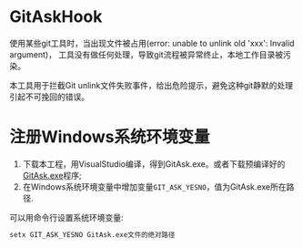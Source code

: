 # GitAskHook
使用某些git工具时，当出现文件被占用(error: unable to unlink old 'xxx': Invalid argument)，
工具没有做任何处理，导致git流程被异常终止，本地工作目录被污染。

本工具用于拦截Git unlink文件失败事件，给出危险提示，避免这种git静默的处理引起不可挽回的错误。

# 注册Windows系统环境变量
1. 下载本工程，用VisualStudio编译，得到GitAsk.exe。或者下载预编译好的[GitAsk.exe](https://github.com/youlanhai/GitAskHook/releases/download/v0.1/GitAsk.exe)程序;
2. 在Windows系统环境变量中增加变量`GIT_ASK_YESNO`，值为GitAsk.exe所在路径.

可以用命令行设置系统环境变量:
```bat
setx GIT_ASK_YESNO GitAsk.exe文件的绝对路径
```
